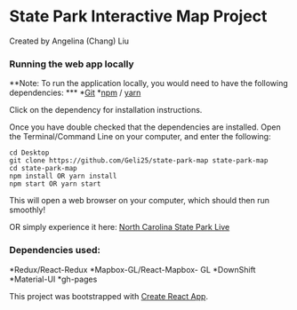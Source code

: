 # State Park Interactive Map Project

Created by Angelina (Chang) Liu

### Running the web app locally ###

**Note: To run the application locally, you would need to have the following dependencies: ***
*[Git](https://git-scm.com/book/en/v2/Getting-Started-Installing-Git)
*[npm](https://www.npmjs.com/get-npm) / [yarn](https://yarnpkg.com/lang/en/docs/install/#windows-stable)

Click on the dependency for installation instructions.

Once you have double checked that the dependencies are installed. Open the Terminal/Command Line
on your computer, and enter the following:

```
cd Desktop
git clone https://github.com/Geli25/state-park-map state-park-map
cd state-park-map
npm install OR yarn install
npm start OR yarn start
```

This will open a web browser on your computer, which should then run smoothly!

OR simply experience it here:
[North Carolina State Park Live](https://geli25.github.io/state-park-map/)

### Dependencies used:
*Redux/React-Redux
*Mapbox-GL/React-Mapbox- GL
*DownShift
*Material-UI
*gh-pages

This project was bootstrapped with [Create React App](https://github.com/facebook/create-react-app).
